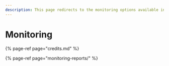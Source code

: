 ```yaml
---
description: This page redirects to the monitoring options available in Upsolver.
---
```


# Monitoring

{% page-ref page="credits.md" %}

{% page-ref page="monitoring-reports/" %}

